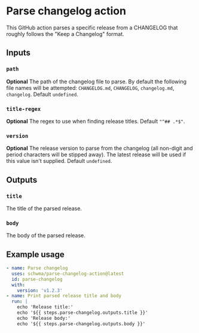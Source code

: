 # Parse changelog action

This GitHub action parses a specific release from a CHANGELOG that roughly follows the "Keep a Changelog" format.

## Inputs

### `path`

**Optional** The path of the changelog file to parse. By default the following file names will be attempted: `CHANGELOG.md`, `CHANGELOG`, `changelog.md`, `changelog`. Default `undefined`.

### `title-regex`

**Optional** The regex to use when finding release titles. Default `"^## .*$"`.

### `version`

**Optional** The release version to parse from the changelog (all non-digit and period characters will be stipped away). The latest release will be used if this value isn't supplied. Default `undefined`.

## Outputs

### `title`

The title of the parsed release.

### `body`

The body of the parsed release.

## Example usage

```yaml
- name: Parse changelog
  uses: schwma/parse-changelog-action@latest
  id: parse-changelog
  with:
    version: 'v1.2.3'
- name: Print parsed release title and body
  run: |
    echo 'Release title:'
    echo '${{ steps.parse-changelog.outputs.title }}'
    echo 'Release body:'
    echo '${{ steps.parse-changelog.outputs.body }}'

```